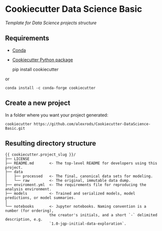 # Cookiecutter Data Science Basic

*Template for Data Science projects structure*

## Requirements

- [Conda](https://docs.conda.io/projects/conda/en/latest/user-guide/install/download.html)
- [Cookiecutter Python package](http://cookiecutter.readthedocs.org/en/latest/installation.html)

    pip install cookiecutter

or

    conda install -c conda-forge cookiecutter

## Create a new project

In a folder where you want your project generated:


    cookiecutter https://github.com/alexrods/Cookiecutter-DataScience-Basic.git

## Resulting directory structure

```
{{ cookiecutter.project_slug }}/
├── LICENSE
├── README.md       <- The top-level README for developers using this project.
├── data
│   ├── processed   <- The final, canonical data sets for modeling.
│   └── raw         <- The original, immutable data dump.
├── enviroment.yml  <- The requirements file for reproducing the analysis environment.
├── models          <- Trained and serialized models, model predictions, or model summaries.
│
└── notebooks       <- Jupyter notebooks. Naming convention is a number (for ordering),
                    the creator's initials, and a short `-` delimited description, e.g.
                    `1.0-jqp-initial-data-exploration`.

